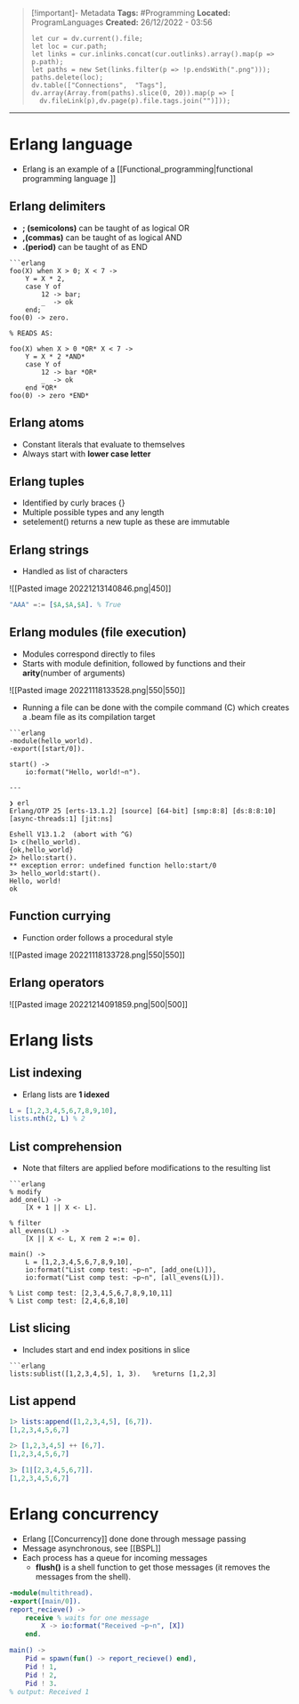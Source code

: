 > [!important]- Metadata
> **Tags:** #Programming 
> **Located:** ProgramLanguages
> **Created:** 26/12/2022 - 03:56
> ```dataviewjs
>let cur = dv.current().file;
>let loc = cur.path;
>let links = cur.inlinks.concat(cur.outlinks).array().map(p => p.path);
>let paths = new Set(links.filter(p => !p.endsWith(".png")));
>paths.delete(loc);
>dv.table(["Connections",  "Tags"], dv.array(Array.from(paths).slice(0, 20)).map(p => [
>   dv.fileLink(p),dv.page(p).file.tags.join("")]));
> ```

___
# Erlang language
- Erlang is an example of a [[Functional_programming|functional programming language ]]
## Erlang delimiters
- **; (semicolons)** can be taught of as logical OR
- **,(commas)** can be taught of as logical AND
- **.(period)** can be taught of as END

````ad-example
```erlang
foo(X) when X > 0; X < 7 ->
    Y = X * 2,
    case Y of
        12 -> bar;
        _  -> ok
    end;
foo(0) -> zero.

% READS AS:

foo(X) when X > 0 *OR* X < 7 ->
    Y = X * 2 *AND*
    case Y of
        12 -> bar *OR*
        _  -> ok
    end *OR*
foo(0) -> zero *END*
````
## Erlang atoms
- Constant literals that evaluate to themselves
- Always start with **lower case letter**
## Erlang tuples
- Identified by curly braces {}
- Multiple possible types and any length
- setelement() returns a new tuple as these are immutable
## Erlang strings
- Handled as list of characters

![[Pasted image 20221213140846.png|450]]

```erlang
"AAA" =:= [$A,$A,$A]. % True
```
## Erlang modules (file execution)
- Modules correspond directly to files
- Starts with module definition, followed by functions and their **arity**(number of arguments)

![[Pasted image 20221118133528.png|550|550]]

- Running a file can be done with the compile command (C) which creates a .beam file as its compilation target

````ad-example
```erlang
-module(hello_world).
-export([start/0]).

start() ->
    io:format("Hello, world!~n").

---

❯ erl
Erlang/OTP 25 [erts-13.1.2] [source] [64-bit] [smp:8:8] [ds:8:8:10] [async-threads:1] [jit:ns]

Eshell V13.1.2  (abort with ^G)
1> c(hello_world).
{ok,hello_world}
2> hello:start().
** exception error: undefined function hello:start/0
3> hello_world:start().
Hello, world!
ok
````
## Function currying
- Function order follows a procedural style

![[Pasted image 20221118133728.png|550|550]]
## Erlang operators 

![[Pasted image 20221214091859.png|500|500]]

# Erlang lists 
## List indexing
- Erlang lists are **1 idexed**
```erlang
L = [1,2,3,4,5,6,7,8,9,10],
lists.nth(2, L) % 2
```
## List comprehension 
- Note that filters are applied before modifications to the resulting list
```ad-example
```erlang
% modify
add_one(L) ->
    [X + 1 || X <- L].

% filter
all_evens(L) ->
    [X || X <- L, X rem 2 =:= 0].

main() ->
    L = [1,2,3,4,5,6,7,8,9,10],
    io:format("List comp test: ~p~n", [add_one(L)]),
    io:format("List comp test: ~p~n", [all_evens(L)]).

% List comp test: [2,3,4,5,6,7,8,9,10,11]
% List comp test: [2,4,6,8,10]
```

## List slicing 
- Includes start and end index positions in slice 

```ad-example
```erlang
lists:sublist([1,2,3,4,5], 1, 3).   %returns [1,2,3]
```
## List append 
```erlang
1> lists:append([1,2,3,4,5], [6,7]).
[1,2,3,4,5,6,7]

2> [1,2,3,4,5] ++ [6,7]. 
[1,2,3,4,5,6,7]

3> [1|[2,3,4,5,6,7]].
[1,2,3,4,5,6,7]
```



# Erlang concurrency 
- Erlang [[Concurrency]] done  done through message passing
- Message asynchronous, see [[BSPL]]
- Each process has a queue for incoming messages 
    - **flush()** is a shell function to get those messages (it removes the messages from the shell).

```erlang
-module(multithread).
-export([main/0]).
report_recieve() ->
    receive % waits for one message
        X -> io:format("Received ~p~n", [X])
    end.

main() ->
    Pid = spawn(fun() -> report_recieve() end),
	Pid ! 1,
	Pid ! 2,
	Pid ! 3.
% output: Received 1
```